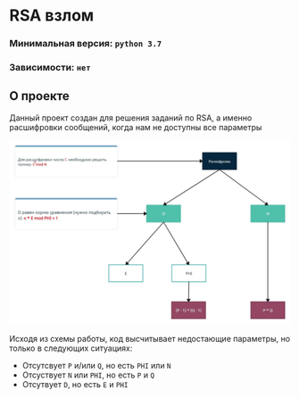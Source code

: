 # RSA взлом

### Минимальная версия: `python 3.7`

### Зависимости: `нет`

## О проекте
Данный проект создан для решения заданий по RSA, а именно расшифровки сообщений, когда нам не доступны все параметры

![Схема работы RSA](https://github.com/ReBoot-k/RSA-crack/blob/C%2B%2B/media/c%D1%85%D0%B5%D0%BC%D0%B0.jpg)


Исходя из схемы работы, код высчитывает недостающие параметры, но только в следующих ситуациях:
- Отсутсвует `P` и/или `Q`, но есть `PHI` или `N`
- Отсуствует `N` или `PHI`, но есть `P` и `Q`
- Отсутвует `D`, но есть `E` и `PHI`
